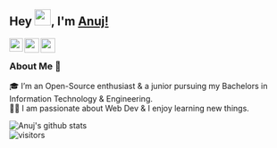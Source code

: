 ## Hey <img src="https://github.com/TheDudeThatCode/TheDudeThatCode/blob/master/Assets/Hi.gif" height = "29px" width = "29px">, I'm [Anuj!](https://Anuj-Kundar.github.io) 

<a href="https://www.linkedin.com/in/anuj-kundar-2a1718209">
  <img align="left" width="24px" src="https://www.vectorlogo.zone/logos/linkedin/linkedin-icon.svg"  />
</a>
<!-- [![Linkedin Badge](https://img.shields.io/badge/-AnujKundar-blue?style=flat-square&logo=Linkedin&logoColor=white&link=https://www.linkedin.com/in/anuj-kundar-2a1718209/)](https://www.linkedin.com/in/anuj-kundar-2a1718209/) -->
<a href="https://twitter.com/anujstwt">
  <img align="left" width="26px" src="https://www.vectorlogo.zone/logos/twitter/twitter-official.svg" />
</a>
<a href="mailto:anuj.kundar13@gmail.com">
  <img align="left" width="26px" src="https://www.vectorlogo.zone/logos/gmail/gmail-icon.svg" />
</a>

<br />

### About Me 🚀
🎓 I’m an Open-Source enthusiast & a junior pursuing my Bachelors in Information Technology & Engineering. </br>
👨‍💻 I am passionate about Web Dev & I enjoy learning new things. </br>

![Anuj's github stats](https://github-readme-stats.vercel.app/api?username=anuj-kundar&show_icons=true&hide_border=true)
<br />
![visitors](https://visitor-badge.laobi.icu/badge?page_id=Anuj-Kundar.Anuj-Kundar)



